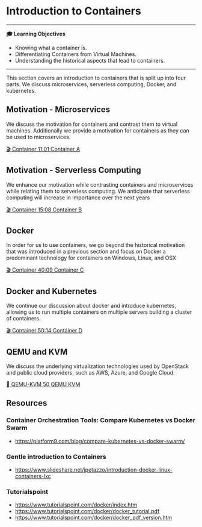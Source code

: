 # Introduction to Containers


---

**:mortar_board: Learning Objectives**

* Knowing what a container is.
* Differentiating Containers from Virtual Machines.
* Understanding the historical aspects that lead to containers.

---

This section covers an introduction to containers that is split up into
four parts. We discuss microservices, serverless computing, Docker, and
kubernetes.

## Motivation - Microservices

We discuss the motivation for containers and contrast them to virtual
machines. Additionally we provide a motivation for containers as they
can be used to microservices.

[:clapper: Container 11:01 Container A](https://youtu.be/-HlB0eiwV10)

## Motivation - Serverless Computing


We enhance our motivation while contrasting containers and microservices
while relating them to serverless computing. We anticipate that
serverless computing will increase in importance over the next years

[:clapper: Container 15:08 Container B](https://youtu.be/fxDc5cL6MgQ)

## Docker

In order for us to use containers, we go beyond the historical motivation
that was introduced in a previous section and focus on Docker a
predominant technology for containers on Windows, Linux, and OSX

[:clapper: Container 40:09 Container C](https://youtu.be/A2b-LrnoMqg)

## Docker and Kubernetes

We continue our discussion about docker and introduce kubernetes,
allowing us to run multiple containers on multiple servers building a
cluster of containers.

[:clapper: Container 50:14 Container D](https://youtu.be/V41oi2Bh8Cc)

## QEMU and KVM

We discuss the underlying virtualization technologies used by OpenStack
and public cloud providers, such as AWS, Azure, and Google Cloud.

[:scroll: QEMU-KVM 50 QEMU KVM](https://1drv.ms/p/s!AvpSEd2J24STjBbo4k35C5v-ra8g)

## Resources

### Container Orchestration Tools: Compare Kubernetes vs Docker Swarm

* <https://platform9.com/blog/compare-kubernetes-vs-docker-swarm/>

### Gentle introduction to Containers

* <https://www.slideshare.net/jpetazzo/introduction-docker-linux-containers-lxc>

### Tutorialspoint

* <https://www.tutorialspoint.com/docker/index.htm>
* <https://www.tutorialspoint.com/docker/docker_tutorial.pdf>
* <https://www.tutorialspoint.com/docker/docker_pdf_version.htm>
